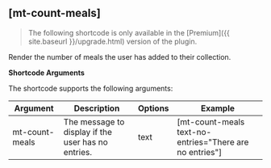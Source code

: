 ## [mt-count-meals]

> The following shortcode is only available in the [Premium]({{ site.baseurl }}/upgrade.html) version of the plugin.

Render the number of meals the user has added to their collection.

**Shortcode Arguments**
 
The shortcode supports the following arguments:
 
| Argument | Description | Options | Example |
|--|--|--|--|
|mt-count-meals|The message to display if the user has no entries. |text| [mt-count-meals text-no-entries="There are no entries"]
